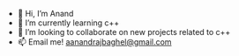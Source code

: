 - 👋 Hi, I’m Anand
- 🌱 I’m currently learning c++
- 💞️ I’m looking to collaborate on new projects related to c++
- 📫 Email me! aanandrajbaghel@gmail.com

<!---
anandrajbaghel/anandrajbaghel is a ✨ special ✨ repository because its `README.md` (this file) appears on your GitHub profile.
You can click the Preview link to take a look at your changes.
--->

